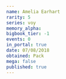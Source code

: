 ```yaml
---
name: Amelia Earhart
rarity: 5
series: voy
memory_alpha:
bigbook_tier: -1
events: 0
in_portal: true
date: 07/08/2018
obtained: Pack
mega: false
published: true
---
```



